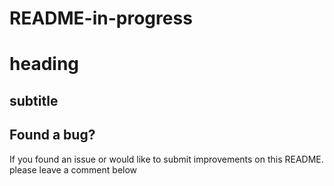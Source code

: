 # README-in-progress

# heading

## subtitle

## Found a bug?
If you found an issue or would like to submit improvements on this README. please leave a comment below
